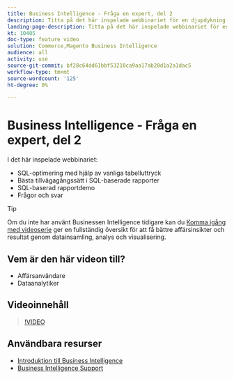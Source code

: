 ```yaml
---
title: Business Intelligence - Fråga en expert, del 2
description: Titta på det här inspelade webbinariet för en djupdykning i Businessens Intelligence produktteam, inklusive SQL-baserad rapportering.
landing-page-description: Titta på det här inspelade webbinariet för en djupdykning i Businessens Intelligence produktteam, inklusive SQL-baserad rapportering.
kt: 10405
doc-type: feature video
solution: Commerce,Magento Business Intelligence
audience: all
activity: use
source-git-commit: bf28c64dd61bbf53210ca9aa17ab20d1a2a1dac5
workflow-type: tm+mt
source-wordcount: '125'
ht-degree: 0%

---
```


# Business Intelligence - Fråga en expert, del 2

I det här inspelade webbinariet:

- SQL-optimering med hjälp av vanliga tabelluttryck
- Bästa tillvägagångssätt i SQL-baserade rapporter
- SQL-baserad rapportdemo
- Frågor och svar

>[!TIP]
>
>Om du inte har använt Businessen Intelligence tidigare kan du [Komma igång med videoserie](./../1-overview.md) ger en fullständig översikt för att få bättre affärsinsikter och resultat genom datainsamling, analys och visualisering.

## Vem är den här videon till?

- Affärsanvändare
- Dataanalytiker

## Videoinnehåll

>[!VIDEO](https://video.tv.adobe.com/v/342410?quality=12&learn=on)

## Användbara resurser

- [Introduktion till Business Intelligence](https://docs.magento.com/mbi/getting-started/getting-started.html)
- [Business Intelligence Support](https://support.magento.com/hc/en-us/articles/360016730811)
